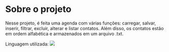 # Sobre o projeto

Nesse projeto, é feita uma agenda com várias funções: carregar, salvar, inserir, filtrar, excluir, alterar e listar contatos. Além disso, os contatos estão em ordem alfabética e armazenados em um arquivo .txt.

Linguagem utilizada: 
<img src="https://img.shields.io/badge/Python-3776AB?style=for-the-badge&logo=python&logoColor=white" />
